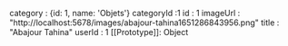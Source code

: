 category : {id: 1, name: 'Objets'}
categoryId :1
id : 1
imageUrl : "http://localhost:5678/images/abajour-tahina1651286843956.png"
title : "Abajour Tahina"
userId : 1
[[Prototype]]: Object
